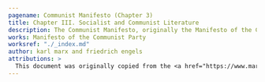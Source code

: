 ```yaml
---
pagename: Communist Manifesto (Chapter 3)
title: Chapter III. Socialist and Communist Literature
description: The Communist Manifesto, originally the Manifesto of the Communist Party, is a political pamphlet written by German philosophers Karl Marx and Friedrich Engels.
works: Manifesto of the Communist Party
worksref: "./_index.md"
author: karl marx and friedrich engels
attributions: >
  This document was originally copied from the <a href="https://www.marxists.org/archive/marx/works/1848/communist-manifesto/preface.htm">Marxist Internet Archive</a>.
---
```

